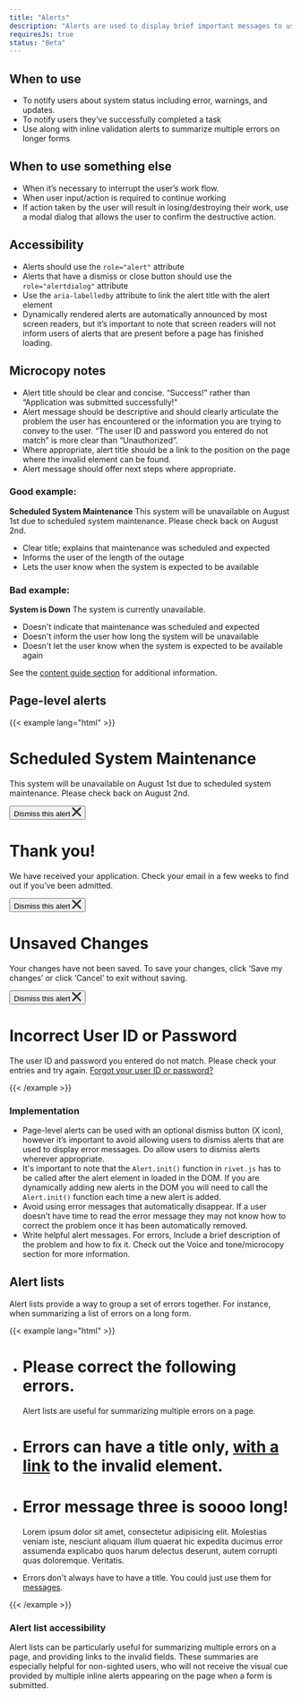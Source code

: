 ```yaml
---
title: "Alerts"
description: "Alerts are used to display brief important messages to users. They are designed to attract the user’s attention, but not interrupt their work."
requiresJs: true
status: "Beta"
---
```


## When to use
- To notify users about system status including error, warnings, and updates.
- To notify users they’ve successfully completed a task
- Use along with inline validation alerts to summarize multiple errors on longer forms

## When to use something else
- When it’s necessary to interrupt the user’s work flow.
- When user input/action is required to continue working
- If action taken by the user will result in losing/destroying their work, use a modal dialog that allows the user to confirm the destructive action.

## Accessibility
- Alerts should use the `role="alert"` attribute
- Alerts that have a dismiss or close button should use the `role="alertdialog"` attribute
- Use the `aria-labelledby` attribute to link the alert title with the alert element
- Dynamically rendered alerts are automatically announced by most screen readers, but it’s important to note that screen readers will not inform users of alerts that are present before a page has finished loading.

## Microcopy notes
- Alert title should be clear and concise. “Success!” rather than “Application was submitted successfully!"
- Alert message should be descriptive and should clearly articulate the problem the user has encountered or the information you are trying to convey to the user. “The user ID and password you entered do not match” is more clear than “Unauthorized”.
- Where appropriate, alert title should be a link to the position on the page where the invalid element can be found.
- Alert message should offer next steps where appropriate.

### Good example:
**Scheduled System Maintenance**
This system will be unavailable on August 1st due to scheduled system maintenance. Please check back on August 2nd.

- Clear title; explains that maintenance was scheduled and expected
- Informs the user of the length of the outage
- Lets the user know when the system is expected to be available

### Bad example:
**System is Down**
The system is currently unavailable.

- Doesn't indicate that maintenance was scheduled and expected
- Doesn't inform the user how long the system will be unavailable
- Doesn't let the user know when the system is expected to be available again

See the [content guide section](/content-guide) for additional information.

## Page-level alerts
{{< example lang="html" >}}<div class="rvt-alert rvt-alert--info rvt-m-bottom-md" role="alertdialog" aria-labelledby="information-alert-title">
    <h1 class="rvt-alert__title" id="information-alert-title">Scheduled System Maintenance</h1>
    <p class="rvt-alert__message">This system will be unavailable on August 1st due to scheduled system maintenance. Please check back on August 2nd.</p>
    <button class="rvt-alert__dismiss">
        <span class="v-hide">Dismiss this alert</span>
        <svg xmlns="http://www.w3.org/2000/svg" width="16" height="16" viewBox="0 0 16 16">
            <path d="M10,8l5.63-5.63a1.39,1.39,0,0,0-2-2L8,6,2.37.41a1.39,1.39,0,0,0-2,2L6,8,.41,13.63a1.39,1.39,0,1,0,2,2L8,10l5.63,5.63a1.39,1.39,0,0,0,2-2Z" style="fill: #333"/>
        </svg>
    </button>
</div>

<div class="rvt-alert rvt-alert--success rvt-m-bottom-md" role="alertdialog" aria-labelledby="success-alert-title">
    <h1 class="rvt-alert__title" id="success-alert-title">Thank you!</h1>
    <p class="rvt-alert__message">We have received your application. Check your email in a few weeks to find out if you’ve been admitted.</p>
    <button class="rvt-alert__dismiss">
        <span class="v-hide">Dismiss this alert</span>
        <svg xmlns="http://www.w3.org/2000/svg" width="16" height="16" viewBox="0 0 16 16">
            <path d="M10,8l5.63-5.63a1.39,1.39,0,0,0-2-2L8,6,2.37.41a1.39,1.39,0,0,0-2,2L6,8,.41,13.63a1.39,1.39,0,1,0,2,2L8,10l5.63,5.63a1.39,1.39,0,0,0,2-2Z" style="fill: #333"/>
        </svg>
    </button>
</div>

<div class="rvt-alert rvt-alert--message rvt-m-bottom-md" role="alertdialog" aria-labelledby="warning-alert-title">
    <h1 class="rvt-alert__title" id="warning-alert-title">Unsaved Changes</h1>
    <p class="rvt-alert__message">Your changes have not been saved. To save your changes, click ‘Save my changes’ or click ‘Cancel’ to exit without saving.</p>
    <button class="rvt-alert__dismiss">
        <span class="v-hide">Dismiss this alert</span>
        <svg xmlns="http://www.w3.org/2000/svg" width="16" height="16" viewBox="0 0 16 16">
            <path d="M10,8l5.63-5.63a1.39,1.39,0,0,0-2-2L8,6,2.37.41a1.39,1.39,0,0,0-2,2L6,8,.41,13.63a1.39,1.39,0,1,0,2,2L8,10l5.63,5.63a1.39,1.39,0,0,0,2-2Z" style="fill: #333"/>
        </svg>
    </button>
</div>

<div class="rvt-alert rvt-alert--error" role="alert" aria-labelledby="error-alert-title">
    <h1 class="rvt-alert__title" id="error-alert-title">Incorrect User ID or Password</h1>
    <p class="rvt-alert__message">The user ID and password you entered do not match. Please check your entries and try again. <a href="#">Forgot your user ID or password?</a></p>
</div>
{{< /example >}}

### Implementation
- Page-level alerts can be used with an optional dismiss button (X icon), however it’s important to avoid allowing users to dismiss alerts that are used to display error messages. Do allow users to dismiss alerts wherever appropriate.
- It's important to note that the `Alert.init()` function in `rivet.js` has to be called after the alert element in loaded in the DOM. If you are dynamically adding new alerts in the DOM you will need to call the `Alert.init()` function each time a new alert is added.
- Avoid using error messages that automatically disappear. If a user doesn’t have time to read the error message they may not know how to correct the problem once it has been automatically removed.
- Write helpful alert messages. For errors, Include a brief description of the problem and how to fix it. Check out the Voice and tone/microcopy section for more information.

## Alert lists
Alert lists provide a way to group a set of errors together. For instance, when summarizing a list of errors on a long form.

{{< example lang="html" >}}<ul class="rvt-alert-list">
    <li class="rvt-alert-list__item">
        <div class="rvt-alert rvt-alert--error" role="alert">
            <h1 class="rvt-alert__title">Please correct the following errors.</h1>
            <p class="rvt-alert__message">Alert lists are useful for summarizing multiple errors on a page.</p>
        </div>
    </li>
    <li class="rvt-alert-list__item">
        <div class="rvt-alert rvt-alert--error" role="alert">
            <h1 class="rvt-alert__title">Errors can have a title only, <a href="#">with a link</a> to the invalid element.</h1>
        </div>
    </li>
    <li class="rvt-alert-list__item">
        <div class="rvt-alert rvt-alert--error" role="alert">
            <h1 class="rvt-alert__title">Error message three is soooo long!</h1>
            <p class="rvt-alert__message">Lorem ipsum dolor sit amet, consectetur adipisicing elit. Molestias veniam iste, nesciunt aliquam illum quaerat hic expedita ducimus error assumenda explicabo quos harum delectus deserunt, autem corrupti quas doloremque. Veritatis.</p>
        </div>
    </li>
    <li class="rvt-alert-list__item">
        <div class="rvt-alert rvt-alert--error" role="alert">
            <p class="rvt-alert__message">Errors don't always have to have a title. You could just use them for <a href="#">messages</a>.</p>
        </div>
    </li>
</ul>
{{< /example >}}

### Alert list accessibility
Alert lists can be particularly useful for summarizing multiple errors on a page, and providing links to the invalid fields. These summaries are especially helpful for non-sighted users, who will not receive the visual cue provided by multiple inline alerts appearing on the page when a form is submitted.
